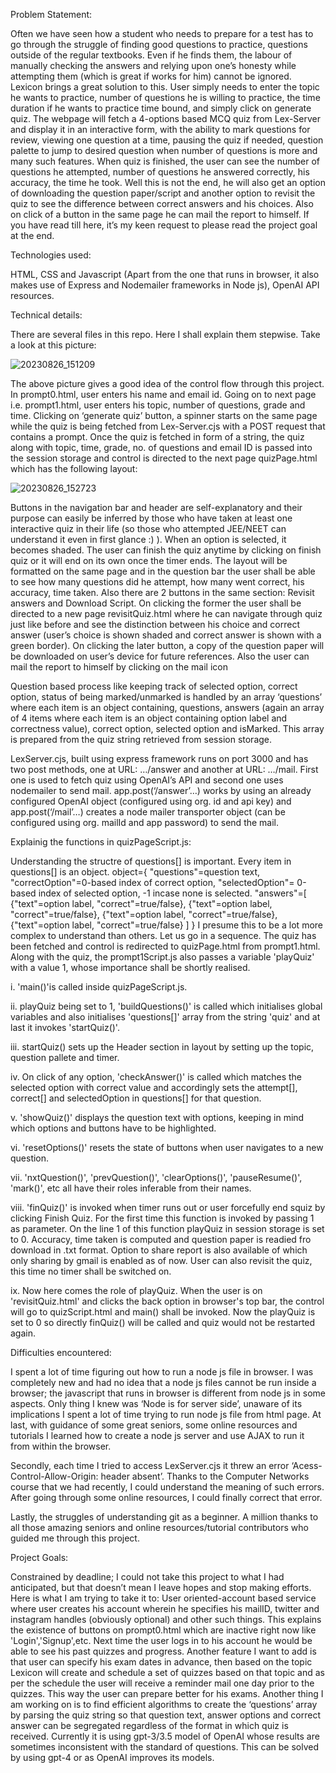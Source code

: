 Problem Statement:

Often we have seen how a student who needs to prepare for a test has to go through the struggle of finding good questions to practice, questions outside of the regular textbooks. Even if he finds them, the labour of manually checking the answers and relying upon one’s honesty while attempting them (which is great if works for him) cannot be ignored. Lexicon brings a great solution to this. User simply needs to enter the topic he wants to practice, number of questions he is willing to practice, the time duration if he wants to practice time bound, and simply click on generate quiz. The webpage will fetch a 4-options based MCQ quiz from Lex-Server and display it in an interactive form, with the ability to mark questions for review, viewing one question at a time, pausing the quiz if needed, question palette to jump to desired question when number of questions is more and many such features. When quiz is finished, the user can see the number of questions he attempted, number of questions he answered correctly, his accuracy, the time he took. Well this is not the end, he will also get an option of downloading the question paper/script and another option to revisit the quiz to see the difference between correct answers and his choices. Also on click of a button in the same page he can mail the report to himself. If you have read till here, it’s my keen request to please read the project goal at the end.

Technologies used:

HTML, CSS and Javascript (Apart from the one that runs in browser, it also makes use of Express and Nodemailer frameworks in Node js), OpenAI API resources.

Technical details:

There are several files in this repo. Here I shall explain them stepwise. Take a look at this picture:

![20230826_151209](https://github.com/JConquers/PRepo1/assets/112703837/3eb5989d-df7b-452b-8cb0-2ac47e47da48)

The above picture gives a good idea of the control flow through this project. In prompt0.html, user enters his name and email id. Going on to next page i.e. prompt1.html, user enters his topic, number of questions, grade and time. Clicking on ‘generate quiz’ button, a spinner starts on the same page while the quiz is being fetched from Lex-Server.cjs with a POST request that contains a prompt. Once the quiz is fetched in form of a string, the quiz along with topic, time, grade, no. of questions and email ID is passed into the session storage and control is directed to the next page quizPage.html which has the following layout:

![20230826_152723](https://github.com/JConquers/PRepo1/assets/112703837/c53731e1-615f-42ab-be32-68accc3ec625)

Buttons in the navigation bar and header are self-explanatory and their purpose can easily be inferred by those who have taken at least one interactive quiz in their life (so those who attempted JEE/NEET can understand it even in first glance :) ). When an option is selected, it becomes shaded. The user can finish the quiz anytime by clicking on finish quiz or it will end on its own once the timer ends. The layout will be formatted on the same page and in the question bar the user shall be able to see how many questions did he attempt, how many went correct, his accuracy, time taken. Also there are 2 buttons in the same section: Revisit answers and Download Script. On clicking the former the user shall be directed to a new page revisitQuiz.html where he can navigate through quiz just like before and see the distinction between his choice and correct answer (user’s choice is shown shaded and correct answer is shown with a green border). On clicking the later button, a copy of the question paper will be downloaded on user’s device for future references. Also the user can mail the report to himself by clicking on the mail icon

Question based process like keeping track of selected option, correct option, status of being marked/unmarked is handled by an array ‘questions’ where each item is an object containing, questions, answers (again an array of 4 items where each item is an object containing option label and correctness value), correct option, selected option and isMarked. This array is prepared from the quiz string retrieved from session storage.

LexServer.cjs, built using express framework runs on port 3000 and has two post methods, one at URL: …/answer and another at URL: …/mail. First one is used to fetch quiz using OpenAI’s API and second one uses nodemailer to send mail. app.post(‘/answer’…) works by using an already configured OpenAI object (configured using org. id and api key) and app.post(‘/mail’…) creates a node mailer transporter object (can be configured using org. mailId and app password) to send the mail.

Explainig the functions in quizPageScript.js:

Understanding the structre of questions[] is important. Every item in questions[] is an object.
object={
    "questions"=question text,
    "correctOption"=0-based index of correct option,
    "selectedOption"= 0-based index of selected option, -1 incase none is selected.
    "answers"=[
        {"text"=option label, "correct"=true/false},
        {"text"=option label, "correct"=true/false},
        {"text"=option label, "correct"=true/false},
        {"text"=option label, "correct"=true/false}
    ]
} 
I presume this to be a lot more complex to understand than others. Let us go in a sequence.
The quiz has been fetched and control is redirected to  quizPage.html from prompt1.html. Along with the quiz, the prompt1Script.js also passes a variable 'playQuiz' with a value 1, whose importance shall be shortly realised.

i. 'main()'is called inside quizPageScript.js. 

ii. playQuiz being set to 1, 'buildQuestions()' is called which initialises global variables and also initialises 'questions[]' array from the string 'quiz' and at last it invokes 'startQuiz()'.

iii. startQuiz() sets up the Header section in layout by setting up the topic, question pallete and timer.

iv. On click of any option, 'checkAnswer()' is called which matches the selected option with correct value and accordingly sets the attempt[], correct[] and selectedOption in questions[] for that question.

v. 'showQuiz()' displays the question text with options, keeping in mind which options and buttons have to be highlighted.

vi. 'resetOptions()' resets the state of buttons when user navigates to a new question.

vii. 'nxtQuestion()', 'prevQuestion()', 'clearOptions()', 'pauseResume()', 'mark()', etc all have their roles inferable from their names.

viii. 'finQuiz()' is invoked when timer runs out or user forcefully end squiz by clicking Finish Quiz. For the first time this function is invoked by passing 1 as parameter. On the line 1 of this function playQuiz in session storage is set to 0. Accuracy, time taken is computed and question paper is readied fro download in .txt format. Option to share report is also available of which only sharing by gmail is enabled as of now. User can also revisit the quiz, this time no timer shall be switched on.

ix. Now here comes the role of playQuiz. When the user is on 'revisitQuiz.html' and clicks the back option in browser's top bar, the control will go to quizScript.html and main() shall be invoked. Now the playQuiz is set to 0 so directly finQuiz() will be called and quiz would not be restarted again. 

Difficulties encountered:

I spent a lot of time figuring out how to run a node js file in browser. I was completely new and had no idea that a node js files cannot be run inside a browser; the javascript that runs in browser is different from node js in some aspects. Only thing I knew was ‘Node is for server side’, unaware of its implications I spent a lot of time trying to run node js file from html page. At last, with guidance of some great seniors, some online resources and tutorials I learned how to create a node js server and use AJAX to run it from within the browser.

Secondly, each time I tried to access LexServer.cjs it threw an error ‘Acess-Control-Allow-Origin: header absent’. Thanks to the Computer Networks course that we had recently, I could understand the meaning of such errors. After going through some online resources, I could finally correct that error.

Lastly, the struggles of understanding git as a beginner. A million thanks to all those amazing seniors and online resources/tutorial contributors who guided me through this project.

Project Goals:

Constrained by deadline; I could not take this project to what I had anticipated, but that doesn’t mean I leave hopes and stop making efforts. Here is what I am trying to take it to: User oriented-account based service where user creates his account wherein he specifies his mailID, twitter and instagram handles (obviously optional) and other such things. This explains the existence of buttons on prompt0.html which are inactive right now like 'Login','Signup',etc. Next time the user logs in to his account he would be able to see his past quizzes and progress. Another feature I want to add is that user can specify his exam dates in advance, then based on the topic Lexicon will create and schedule a set of quizzes based on that topic and as per the schedule the user will receive a reminder mail one day prior to the quizzes. This way the user can prepare better for his exams. Another thing I am working on is to find efficient algorithms to create the ‘questions’ array by parsing the quiz string so that question text, answer options and correct answer can be segregated regardless of the format in which quiz is received. Currently it is using gpt-3/3.5 model of OpenAI whose results are sometimes inconsistent with the standard of questions. This can be solved by using gpt-4 or as OpenAI improves its models.
   	
